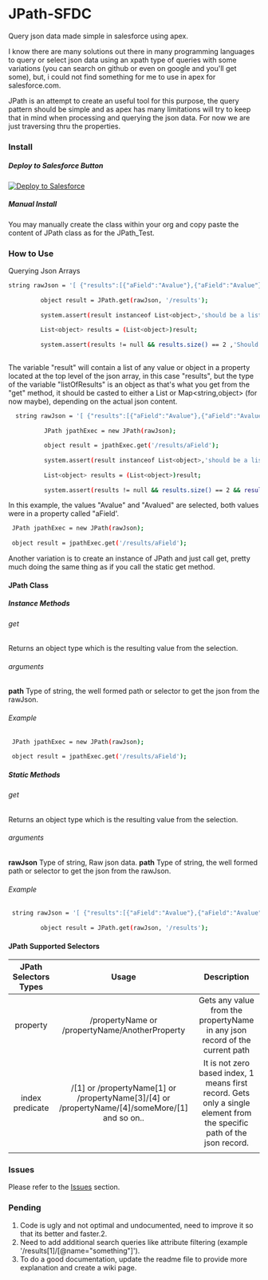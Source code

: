 # JPath-SFDC
Query json data made simple in salesforce using apex.

I know there are many solutions out there in many programming languages to query or select json data using an xpath type of queries with some variations (you can search on github or even on google and you'll get some), but, i could not find something for me to use in apex for salesforce.com.

JPath is an attempt to create an useful tool for this purpose, the query pattern should be simple and as apex has many limitations will try to keep that in mind when processing and querying the json data. For now we are just traversing thru the properties.

### Install

##### Deploy to Salesforce Button

<a href="https://githubsfdeploy.herokuapp.com?owner=anyei&repo=JPath-SFDC">
  <img alt="Deploy to Salesforce"
       src="https://raw.githubusercontent.com/afawcett/githubsfdeploy/master/src/main/webapp/resources/img/deploy.png">
</a>

##### Manual Install

You may manually create the class within your org and copy paste the content of JPath class as for the JPath_Test. 

### How to Use

Querying Json Arrays

```sh
string rawJson = '[ {"results":[{"aField":"Avalue"},{"aField":"Avalue"}],"another":{"somef":"somed"}},{"second":"object"},{"second":"objecty"},{"second":"objectz"},{"second":"objectm"},{"third":"objectx"} ]';
        
         object result = JPath.get(rawJson, '/results');
      
         system.assert(result instanceof List<object>,'should be a list');
      
         List<object> results = (List<object>)result;
          
         system.assert(results != null && results.size() == 2 ,'Should bring 2 results '+ results.size());
          

```
The variable "result" will contain a list of any value or object in a property located at the top level of the json array, in this case "results", but the type of the variable "listOfResults" is an object as that's what you get from the "get" method, it should be casted to either a List<object> or Map<string,object> (for now maybe), depending on the actual json content.

```sh
  string rawJson = '[ {"results":[{"aField":"Avalue"},{"aField":"Avalued"},{"listOfFruits":["apple","green apple","Red Apple","yellow apple"]}],"another":{"somef":"somed"}},{"second":"object"},{"second":"objecty"},{"second":"objectz"},{"second":"objectm"},{"third":"objectx"} ]';
        
          JPath jpathExec = new JPath(rawJson);
          
          object result = jpathExec.get('/results/aField');
      
          system.assert(result instanceof List<object>,'should be a list ' + result);
      
          List<object> results = (List<object>)result;
          
          system.assert(results != null && results.size() == 2 && results[1] == 'aValued' ,'Should bring 2 result ' + results + ' '+ results.size());

```
In this example, the values "Avalue" and "Avalued" are selected, both values were in a property called "aField'.

```sh
 JPath jpathExec = new JPath(rawJson);
          
 object result = jpathExec.get('/results/aField');
  ```
  Another variation is to create an instance of JPath and just call get, pretty much doing the same thing as if you call the static get method.
 
#### JPath Class  
##### Instance Methods
###### get
Returns an object type which is the resulting value from the selection.

###### arguments
**path**
Type of string, the well formed path or selector to get the json from the rawJson.


###### Example
```sh
 JPath jpathExec = new JPath(rawJson);
          
 object result = jpathExec.get('/results/aField');
  ```
##### Static Methods

###### get
Returns an object type which is the resulting value from the selection.

###### arguments
**rawJson**
Type of string, Raw json data.
**path**
Type of string, the well formed path or selector to get the json from the rawJson.

###### Example
```sh
 string rawJson = '[ {"results":[{"aField":"Avalue"},{"aField":"Avalue"}],"another":{"somef":"somed"}},{"second":"object"},{"second":"objecty"},{"second":"objectz"},{"second":"objectm"},{"third":"objectx"} ]';
        
         object result = JPath.get(rawJson, '/results');
  ```

#### JPath Supported Selectors
| JPath Selectors Types | Usage | Description |
|:---------------------:|:------------------------------------------------------------------------------------------------:|:------------------------------------------------------------------------------------------------------------------------:|
| property | /propertyName or /propertyName/AnotherProperty | Gets any value from the propertyName in any json record of the current path |
| index predicate | /[1] or /propertyName[1] or  /propertyName[3]/[4] or /propertyName/[4]/someMore/[1]  and so on.. | It is not zero based index, 1 means first record. Gets only a single element from the specific path of the json record.  |
|  |  |  |

### Issues
Please refer to the <a href="https://github.com/anyei/JPath-SFDC/issues">Issues</a> section.

### Pending
1. Code is ugly and not optimal and undocumented, need to improve it so that its better and faster.2. 
2. Need to add additional search queries like attribute filtering (example '/results[1]/[@name="something"]').
3. To do a good documentation, update the readme file to provide more explanation and create a wiki page.


